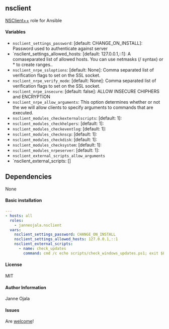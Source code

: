 ## nsclient

[NSClient++](https://https://www.nsclient.org//) role for Ansible

#### Variables

* `nsclient_settings_password`: [default: CHANGE_ON_INSTALL]: Password used to authenticate against server
* `nsclient_settings_allowed_hosts: [default: 127.0.0.1,::1]: A comaseparated list of allowed hosts. You can use netmasks (/ syntax) or * to create ranges..
* `nsclient_nrpe_ssloptions`: [default: None]: Comma separated list of verification flags to set on the SSL socket.
* `nsclient_nrpe_verify_mode`: [default: None]: Comma separated list of verification flags to set on the SSL socket.
* `nsclient_nrpe_insecure`: [default: false]: ALLOW INSECURE CHIPHERS and ENCRYPTION
* `nsclient_nrpe_allow_arguments`:  This option determines whether or not the we will allow clients to specify arguments to commands that are executed.
* `nsclient_modules_checkexternalscripts`: [default: 1]:
* `nsclient_modules_checkhelpers`: [default: 1]:
* `nsclient_modules_checkeventlog`: [default: 1]:
* `nsclient_modules_checknscp`: [default: 1]:
* `nsclient_modules_checkdisk`: [default: 1]:
* `nsclient_modules_checksystem`: [default: 1]:
* `nsclient_modules_nrpeserver`: [default: 1]:
* `nsclient_external_scripts_allow_arguments`
* `nsclient_external_scripts: []

## Dependencies

None

#### Basic installation

```yaml
---
- hosts: all
  roles:
    - janneojala.nsclient
  vars:
    nsclient_settings_password: CHANGE_ON_INSTALL
    nsclient_settings_allowed_hosts: 127.0.0.1,::1
    nsclient_external_scripts:
      - name: check_updates
        command: cmd /c echo scripts/check_windows_updates.ps1; exit $LastExitCode | powershell.exe -command -

```

#### License

MIT

#### Author Information

Janne Ojala

#### Issues

Are [welcome](https://github.com/janneojala/ansible-nsclient/issues)!
